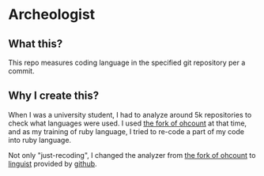 # Archeologist

## What this?
This repo measures coding language in the specified git repository per a commit.

## Why I create this?
When I was a university student, I had to analyze around 5k repositories to check
what languages were used. I used [the fork of ohcount] at that time,
and as my training of ruby language, I tried to re-code a part of my code into ruby
language.

Not only "just-recoding", I changed the analyzer from [the fork of ohcount]
to [linguist] provided by [github].

[the fork of ohcount]: https://github.com/blackducksoftware/ohcount
[linguist]: https://github.com/github/linguist
[github]: https://github.com/github

